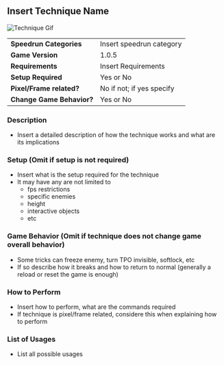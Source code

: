 ## Insert Technique Name

![Technique Gif](URL_OF_GIF)

|                           |                           |
|---------------------------|---------------------------|
| **Speedrun Categories**   | Insert speedrun category  |
| **Game Version**          | 1.0.5                     |
| **Requirements**          | Insert Requirements       |
| **Setup Required**        | Yes or No                 |
| **Pixel/Frame related?**  | No if not; if yes specify |
| **Change Game Behavior?** | Yes or No                 |

### Description

- Insert a detailed description of how the technique works and what are its implications

### Setup (Omit if setup is not required)

- Insert what is the setup required for the technique
- It may have any are not limited to
  - fps restrictions
  - specific enemies
  - height
  - interactive objects
  - etc

### Game Behavior (Omit if technique does not change game overall behavior)

- Some tricks can freeze enemy, turn TPO invisible, softlock, etc
- If so describe how it breaks and how to return to normal (generally a reload or reset the game is enough)

### How to Perform

- Insert how to perform, what are the commands required
- If technique is pixel/frame related, considere this when explaining how to perform

### List of Usages

- List all possible usages
